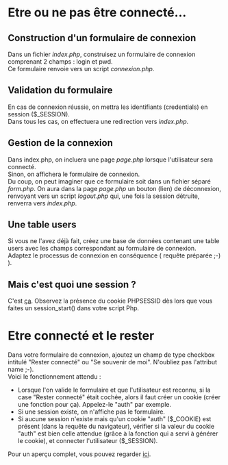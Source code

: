 # Etre ou ne pas être connecté...

## Construction d'un formulaire de connexion
Dans un fichier <i>index.php</i>, construisez un formulaire de connexion comprenant 2 champs : login et pwd.<br>
Ce formulaire renvoie vers un script <i>connexion.php</i>.<br>

## Validation du formulaire
En cas de connexion réussie, on mettra les identifiants (credentials) en session ($_SESSION).<br>
Dans tous les cas, on effectuera une redirection vers <i>index.php</i>.<br>

## Gestion de la connexion
Dans index.php, on incluera une page <i>page.php</i> lorsque l'utilisateur sera connecté.<br>Sinon, on affichera le formulaire de connexion.<br>Du coup, on peut imaginer que ce formulaire soit dans un fichier séparé <i>form.php</i>.
On aura dans la page <i>page.php</i> un bouton (lien) de déconnexion, renvoyant vers un script <i>logout.php</i> qui, une fois la session détruite, renverra vers <i>index.php</i>.

## Une table users
Si vous ne l'avez déjà fait, créez une base de données contenant une table users avec les champs correspondant au formulaire de connexion.<br>
Adaptez le processus de connexion en conséquence ( requête préparée ;-) ).<br>

## Mais c'est quoi une session ?
C'est <a href='https://www.grafikart.fr/tutoriels/php/session-start-825' target="_blank">ça</a>.
Observez la présence du cookie PHPSESSID dès lors que vous faites un session_start() dans votre script Php.<br>

# Etre connecté et le rester
Dans votre formulaire de connexion, ajoutez un champ de type checkbox intitulé "Rester connecté" ou "Se souvenir de moi". N'oubliez pas l'attribut name ;-).<br>
Voici le fonctionnement attendu :<br>
- Lorsque l'on valide le formulaire et que l'utilisateur est reconnu, si la case "Rester connecté" était cochée, alors il faut créer un cookie (créer une fonction pour ça). Appelez-le "auth" par exemple.<br>
- Si une session existe, on n'affiche pas le formulaire.<br>
- Si aucune session n'existe mais qu'un cookie "auth" ($_COOKIE) est présent (dans la requête du navigateur), vérifier si la valeur du cookie "auth" est bien celle attendue (grâce à la fonction qui a servi à générer le cookie), et connecter l'utilisateur ($_SESSION).

Pour un aperçu complet, vous pouvez regarder <a href='https://www.grafikart.fr/tutoriels/php/cookie-php-souvenir-412' target="_blank">ici</a>.

